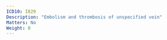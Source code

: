 ```yaml
---
ICD10: I829
Description: "Embolism and thrombosis of unspecified vein"
Matters: No
Weight: 0
---
```


